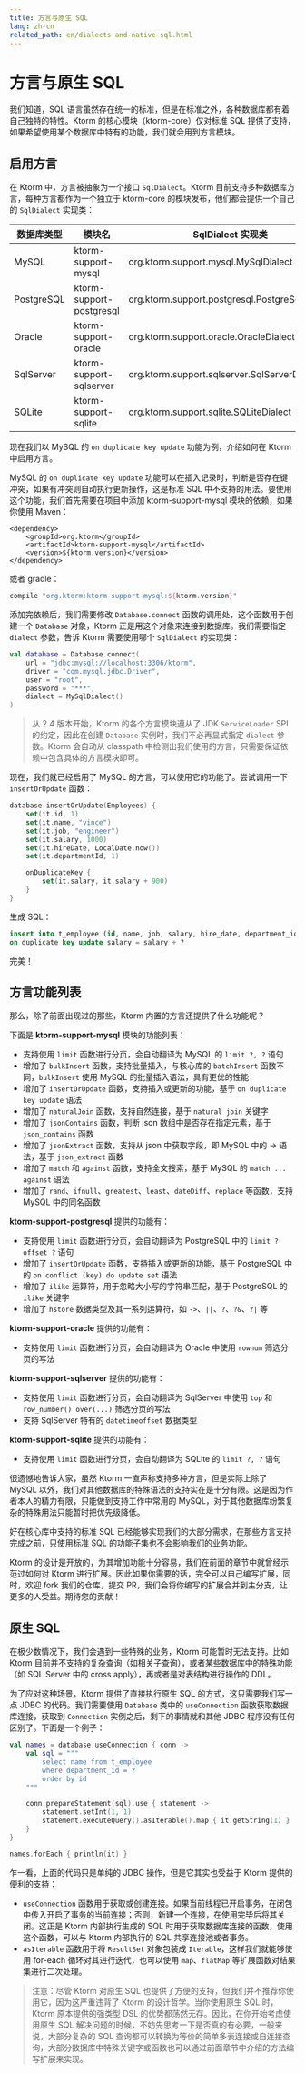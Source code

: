 ```yaml
---
title: 方言与原生 SQL
lang: zh-cn
related_path: en/dialects-and-native-sql.html
---
```


# 方言与原生 SQL

我们知道，SQL 语言虽然存在统一的标准，但是在标准之外，各种数据库都有着自己独特的特性。Ktorm 的核心模块（ktorm-core）仅对标准 SQL 提供了支持，如果希望使用某个数据库中特有的功能，我们就会用到方言模块。

## 启用方言

在 Ktorm 中，方言被抽象为一个接口 `SqlDialect`。Ktorm 目前支持多种数据库方言，每种方言都作为一个独立于 ktorm-core 的模块发布，他们都会提供一个自己的 `SqlDialect` 实现类：

| 数据库类型 | 模块名                   | SqlDialect 实现类                                   |
| ---------- | ------------------------ | --------------------------------------------------- |
| MySQL      | ktorm-support-mysql      | org.ktorm.support.mysql.MySqlDialect           |
| PostgreSQL | ktorm-support-postgresql | org.ktorm.support.postgresql.PostgreSqlDialect |
| Oracle     | ktorm-support-oracle     | org.ktorm.support.oracle.OracleDialect         |
| SqlServer  | ktorm-support-sqlserver  | org.ktorm.support.sqlserver.SqlServerDialect   |
| SQLite     | ktorm-support-sqlite     | org.ktorm.support.sqlite.SQLiteDialect         |

现在我们以 MySQL 的 `on duplicate key update` 功能为例，介绍如何在 Ktorm 中启用方言。

MySQL 的 `on duplicate key update` 功能可以在插入记录时，判断是否存在键冲突，如果有冲突则自动执行更新操作，这是标准 SQL 中不支持的用法。要使用这个功能，我们首先需要在项目中添加 ktorm-support-mysql 模块的依赖，如果你使用 Maven：

```
<dependency>
    <groupId>org.ktorm</groupId>
    <artifactId>ktorm-support-mysql</artifactId>
    <version>${ktorm.version}</version>
</dependency>
```

或者 gradle：

```groovy
compile "org.ktorm:ktorm-support-mysql:${ktorm.version}"
```

添加完依赖后，我们需要修改 `Database.connect` 函数的调用处，这个函数用于创建一个 `Database` 对象，Ktorm 正是用这个对象来连接到数据库。我们需要指定 `dialect` 参数，告诉 Ktorm 需要使用哪个 `SqlDialect` 的实现类：

````kotlin
val database = Database.connect(
    url = "jdbc:mysql://localhost:3306/ktorm", 
    driver = "com.mysql.jdbc.Driver", 
    user = "root", 
    password = "***", 
    dialect = MySqlDialect()
)
````

> 从 2.4 版本开始，Ktorm 的各个方言模块遵从了 JDK `ServiceLoader` SPI 的约定，因此在创建 `Database` 实例时，我们不必再显式指定 `dialect` 参数。Ktorm 会自动从 classpath 中检测出我们使用的方言，只需要保证依赖中包含具体的方言模块即可。

现在，我们就已经启用了 MySQL 的方言，可以使用它的功能了。尝试调用一下 `insertOrUpdate` 函数：

```kotlin
database.insertOrUpdate(Employees) {
    set(it.id, 1)
    set(it.name, "vince")
    set(it.job, "engineer")
    set(it.salary, 1000)
    set(it.hireDate, LocalDate.now())
    set(it.departmentId, 1)

    onDuplicateKey {
        set(it.salary, it.salary + 900)
    }
}
```

生成 SQL：

````sql
insert into t_employee (id, name, job, salary, hire_date, department_id) values (?, ?, ?, ?, ?, ?) 
on duplicate key update salary = salary + ? 
````

完美！

## 方言功能列表

那么，除了前面出现过的那些，Ktorm 内置的方言还提供了什么功能呢？

下面是 **ktorm-support-mysql** 模块的功能列表：

- 支持使用 `limit` 函数进行分页，会自动翻译为 MySQL 的 `limit ?, ?` 语句
- 增加了 `bulkInsert` 函数，支持批量插入，与核心库的 `batchInsert` 函数不同，`bulkInsert` 使用 MySQL 的批量插入语法，具有更优的性能
- 增加了 `insertOrUpdate` 函数，支持插入或更新的功能，基于 `on duplicate key update` 语法
- 增加了 `naturalJoin` 函数，支持自然连接，基于 `natural join` 关键字
- 增加了 `jsonContains` 函数，判断 json 数组中是否存在指定元素，基于 `json_contains` 函数
- 增加了 `jsonExtract` 函数，支持从 json 中获取字段，即 MySQL 中的 -> 语法，基于 `json_extract` 函数
- 增加了 `match` 和 `against` 函数，支持全文搜索，基于 MySQL 的 `match ... against` 语法
- 增加了 `rand`、`ifnull`、`greatest`、`least`、`dateDiff`、`replace` 等函数，支持 MySQL 中的同名函数

**ktorm-support-postgresql** 提供的功能有：

- 支持使用 `limit` 函数进行分页，会自动翻译为 PostgreSQL 中的 `limit ? offset ?` 语句
- 增加了 `insertOrUpdate` 函数，支持插入或更新的功能，基于 PostgreSQL 中的 `on conflict (key) do update set` 语法
- 增加了 `ilike` 运算符，用于忽略大小写的字符串匹配，基于 PostgreSQL 的 `ilike` 关键字
- 增加了 `hstore` 数据类型及其一系列运算符，如 `->`、`||`、`?`、`?&`、`?|` 等

**ktorm-support-oracle** 提供的功能有：

- 支持使用 `limit` 函数进行分页，会自动翻译为 Oracle 中使用 `rownum` 筛选分页的写法

**ktorm-support-sqlserver** 提供的功能有：

- 支持使用 `limit` 函数进行分页，会自动翻译为 SqlServer 中使用 `top` 和 `row_number() over(...)` 筛选分页的写法
- 支持 SqlServer 特有的 `datetimeoffset` 数据类型

**ktorm-support-sqlite** 提供的功能有：

- 支持使用 `limit` 函数进行分页，会自动翻译为 SQLite 的 `limit ?, ?` 语句

很遗憾地告诉大家，虽然 Ktorm 一直声称支持多种方言，但是实际上除了 MySQL 以外，我们对其他数据库的特殊语法的支持实在是十分有限。这是因为作者本人的精力有限，只能做到支持工作中常用的 MySQL，对于其他数据库纷繁复杂的特殊用法只能暂时把优先级降低。

好在核心库中支持的标准 SQL 已经能够实现我们的大部分需求，在那些方言支持完成之前，只使用标准 SQL 的功能子集也不会影响我们的业务功能。

Ktorm 的设计是开放的，为其增加功能十分容易，我们在前面的章节中就曾经示范过如何对 Ktorm 进行扩展。因此如果你需要的话，完全可以自己编写扩展，同时，欢迎 fork 我们的仓库，提交 PR，我们会将你编写的扩展合并到主分支，让更多的人受益。期待您的贡献！

## 原生 SQL

在极少数情况下，我们会遇到一些特殊的业务，Ktorm 可能暂时无法支持。比如 Ktorm 目前并不支持的复杂查询（如相关子查询），或者某些数据库中的特殊功能（如 SQL Server 中的 cross apply），再或者是对表结构进行操作的 DDL。

为了应对这种场景，Ktorm 提供了直接执行原生 SQL 的方式，这只需要我们写一点 JDBC 的代码。我们需要使用 `Database` 类中的 `useConnection` 函数获取数据库连接，获取到 `Connection` 实例之后，剩下的事情就和其他 JDBC 程序没有任何区别了。下面是一个例子：

```kotlin
val names = database.useConnection { conn ->
    val sql = """
        select name from t_employee
        where department_id = ?
        order by id
    """

    conn.prepareStatement(sql).use { statement ->
        statement.setInt(1, 1)
        statement.executeQuery().asIterable().map { it.getString(1) }
    }
}

names.forEach { println(it) }
```

乍一看，上面的代码只是单纯的 JDBC 操作，但是它其实也受益于 Ktorm 提供的便利的支持：

- `useConnection` 函数用于获取或创建连接。如果当前线程已开启事务，在闭包中传入开启了事务的当前连接；否则，新建一个连接，在使用完毕后将其关闭。这正是 Ktorm 内部执行生成的 SQL 时用于获取数据库连接的函数，使用这个函数，可以与 Ktorm 内部执行的 SQL 共享连接池或者事务。
- `asIterable` 函数用于将 `ResultSet` 对象包装成 `Iterable`，这样我们就能够使用 for-each 循环对其进行迭代，也可以使用 `map`、`flatMap` 等扩展函数对结果集进行二次处理。 

>  注意：尽管 Ktorm 对原生 SQL 也提供了方便的支持，但我们并不推荐你使用它，因为这严重违背了 Ktorm 的设计哲学。当你使用原生 SQL 时，Ktorm 原本提供的强类型 DSL 的优势都荡然无存。因此，在你开始考虑使用原生 SQL 解决问题的时候，不妨先思考一下是否真的有必要，一般来说，大部分复杂的 SQL 查询都可以转换为等价的简单多表连接或自连接查询，大部分数据库中特殊关键字或函数也可以通过前面章节中介绍的方法编写扩展来实现。